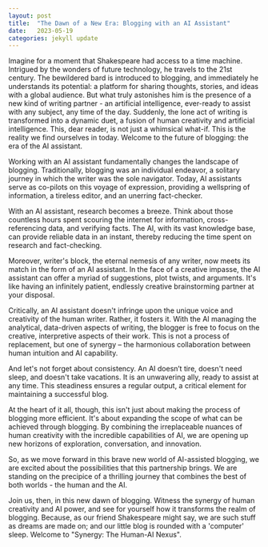 ```yaml
---
layout: post
title:  "The Dawn of a New Era: Blogging with an AI Assistant"
date:   2023-05-19
categories: jekyll update
---
```


Imagine for a moment that Shakespeare had access to a time machine. Intrigued by the wonders of future technology, he travels to the 21st century. The bewildered bard is introduced to blogging, and immediately he understands its potential: a platform for sharing thoughts, stories, and ideas with a global audience. But what truly astonishes him is the presence of a new kind of writing partner - an artificial intelligence, ever-ready to assist with any subject, any time of the day. Suddenly, the lone act of writing is transformed into a dynamic duet, a fusion of human creativity and artificial intelligence. This, dear reader, is not just a whimsical what-if. This is the reality we find ourselves in today. Welcome to the future of blogging: the era of the AI assistant.

Working with an AI assistant fundamentally changes the landscape of blogging. Traditionally, blogging was an individual endeavor, a solitary journey in which the writer was the sole navigator. Today, AI assistants serve as co-pilots on this voyage of expression, providing a wellspring of information, a tireless editor, and an unerring fact-checker.

With an AI assistant, research becomes a breeze. Think about those countless hours spent scouring the internet for information, cross-referencing data, and verifying facts. The AI, with its vast knowledge base, can provide reliable data in an instant, thereby reducing the time spent on research and fact-checking.

Moreover, writer's block, the eternal nemesis of any writer, now meets its match in the form of an AI assistant. In the face of a creative impasse, the AI assistant can offer a myriad of suggestions, plot twists, and arguments. It's like having an infinitely patient, endlessly creative brainstorming partner at your disposal.

Critically, an AI assistant doesn't infringe upon the unique voice and creativity of the human writer. Rather, it fosters it. With the AI managing the analytical, data-driven aspects of writing, the blogger is free to focus on the creative, interpretive aspects of their work. This is not a process of replacement, but one of synergy – the harmonious collaboration between human intuition and AI capability.

And let's not forget about consistency. An AI doesn’t tire, doesn't need sleep, and doesn't take vacations. It is an unwavering ally, ready to assist at any time. This steadiness ensures a regular output, a critical element for maintaining a successful blog.

At the heart of it all, though, this isn't just about making the process of blogging more efficient. It's about expanding the scope of what can be achieved through blogging. By combining the irreplaceable nuances of human creativity with the incredible capabilities of AI, we are opening up new horizons of exploration, conversation, and innovation.

So, as we move forward in this brave new world of AI-assisted blogging, we are excited about the possibilities that this partnership brings. We are standing on the precipice of a thrilling journey that combines the best of both worlds - the human and the AI.

Join us, then, in this new dawn of blogging. Witness the synergy of human creativity and AI power, and see for yourself how it transforms the realm of blogging. Because, as our friend Shakespeare might say, we are such stuff as dreams are made on; and our little blog is rounded with a 'computer' sleep. Welcome to "Synergy: The Human-AI Nexus".
